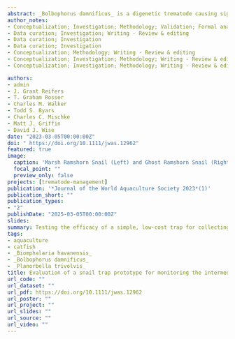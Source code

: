 ```yaml
---
abstract: _Bolbophorus damnificus_ is a digenetic trematode causing significant economic losses within the United States commercial catfish industry. The indirect life cycle is complex, requiring piscivorous birds, aquatic snails, and fish to complete. With federal protections on many piscivorous birds and no FDA-approved therapeutic treatment for trematode infections in fish, management within the catfish industry is primarily limited to controlling the snail host. _Planorbella trivolvis_ and _Biomphalaria havanensis_ are snails commonly found in commercial catfish ponds and known to transmit _B. damnificus_. This study evaluated a low-cost snail trap prototype for monitoring populations of these snails in efforts to better inform treatment regimes. Snail traps were deployed into ponds on a commercial catfish farm and checked weekly throughout the production season. All snails were identified and counted to evaluate trap efficacy. Traps captured significantly more snails in foodfish ponds than in fingerling ponds; however, this trend was not present in monthly box samples. _B. havanensis_ was rarely collected and was only found consistently within one pond, while _P. trivolvis_ was routinely collected from all ponds, although abundance varied widely among ponds. Snail traps could be a useful, low-cost method to monitor snail populations within ponds and better inform control treatments.
author_notes:
- Conceptualization; Investigation; Methodology; Validation; Formal analysis; Data curation; Writing - Original draft; Visualization
- Data curation; Investigation; Writing - Review & editing
- Data curation; Investigation
- Data curation; Investigation
- Conceptualization; Methodology; Writing - Review & editing
- Conceptualization; Investigation; Methodology; Writing - Review & editing
- Conceptualization; Investigation; Methodology; Writing - Review & editing

authors:
- admin
- J. Grant Reifers
- T. Graham Rosser
- Charles M. Walker
- Todd S. Byars
- Charles C. Mischke
- Matt J. Griffin
- David J. Wise
date: "2023-03-05T00:00:00Z"
doi: " https://doi.org/10.1111/jwas.12962"
featured: true
image:
  caption: 'Marsh Ramshorn Snail (Left) and Ghost Ramshorn Snail (Right) showing size comparison. Photo Credit: Bradley Richardson'
  focal_point: ""
  preview_only: false
projects: [trematode-management]
publication: '*Journal of the World Aquaculture Society 2023*(1)'
publication_short: ""
publication_types:
- "2"
publishDate: "2025-03-05T00:00:00Z"
slides: 
summary: Testing the efficacy of a simple, low-cost trap for collecting parasite vector snails in catfish aquaculture ponds as a means for monitoring _Bolbophorus damnificus_ risk.
tags:
- aquaculture
- catfish
- _Biomphalaria havanensis_
- _Bolbophorus damnificus_
- _Planorbella trivolvis_
title: Evaluation of a snail trap prototype for monitoring the intermediate gastropod hosts of _Bolbophorus_ spp. in commercial catfish ponds of the southeastern United States
url_code: ""
url_dataset: ""
url_pdf: https://doi.org/10.1111/jwas.12962
url_poster: ""
url_project: ""
url_slides: ""
url_source: ""
url_video: ""
---
```

